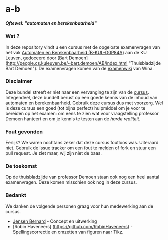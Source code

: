 # a-b
##### *Oftewel: "automaten en berekenbaarheid"*

### Wat ?
In deze repository vindt u een cursus met de opgeloste examenvragen van het vak [Automaten en Berekenbaarheid (B-KUL-G0P84A)](https://onderwijsaanbod.kuleuven.be/syllabi/n/G0P84AN.htm#activetab=doelstellingen_idm25479952 "A&B ECTS Fiche") aan de KU Leuven, gedoceerd door [Bart Demoen] (http://people.cs.kuleuven.be/~bart.demoen/AB/index.html "Thuisbladzijde Bart Demoen"). De examenvragen komen van de [examenwiki](https://wiki.wina.be/examens/index.php/Automaten_en_Berekenbaarheid) van Wina.

### Disclaimer
Deze bundel streeft er niet naar een vervanging te zijn van de [cursus](http://people.cs.kuleuven.be/~bart.demoen/AB/ab9okt14.pdf "Cursus A&B"). Integendeel, deze bundelt berust op een goede kennis van de inhoud van automaten en berekenbaarheid. Gebruik deze cursus dus met voorzorg. Wel is deze cursus een goed (tot bijna perfect) hulpmiddel om je voor te bereiden op het examen: om eens te zien wat voor vraagstelling professor Demoen hanteert en om je kennis te testen aan de *harde realiteit*.

### Fout gevonden
Eerlijk? We waren nochtans zeker dat deze cursus foutloos was. Uiteraard niet. Gebruik de issue tracker om een fout te melden of fork en stuur een pull request. Je ziet maar, wij zijn niet de baas.

### De toekomst
Op de thuisbladzijde van professor Demoen staan ook nog een heel aantal examenvragen. Deze komen misschien ook nog in deze cursus.

### Bedankt
We danken de volgende personen graag voor hun medewerking aan de cursus.
* [Jensen Bernard](https://github.com/Jense5) - Concept en uitwerking
* [Robin Haveneers] (https://github.com/RobinHaveneers) - Spellingscorrectie en omzetten van figuren naar Tikz.
